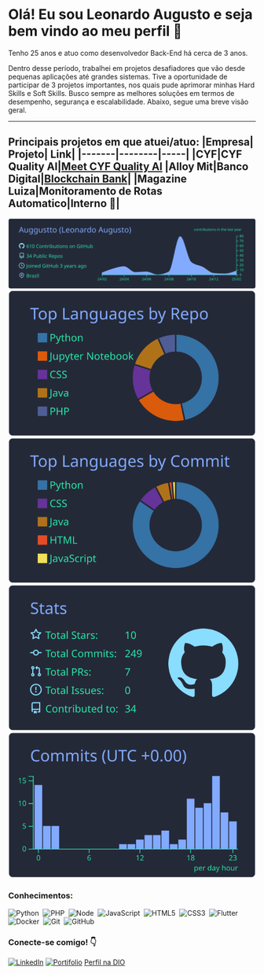 # Olá! Eu sou Leonardo Augusto e seja bem vindo ao meu perfil 🚀

Tenho 25 anos e atuo como desenvolvedor Back-End há cerca de 3 anos.

Dentro desse período, trabalhei em projetos desafiadores que vão desde pequenas aplicações até grandes sistemas. Tive a oportunidade de participar de 3 projetos importantes, nos quais pude aprimorar minhas Hard Skills e Soft Skills. Busco sempre as melhores soluções em termos de desempenho, segurança e escalabilidade. Abaixo, segue uma breve visão geral.

---
Principais projetos em que atuei/atuo:
|Empresa| Projeto| Link|
|-------|--------|-----|
|CYF|CYF Quality AI|[Meet CYF Quality AI](https://cyf.com/pt/cyf-quality-ai-2/)
|Alloy Mit|Banco Digital|[Blockchain Bank](https://www.bccb.com.br/)|
|Magazine Luiza|Monitoramento de Rotas Automatico|Interno 🚫|
---


[![](https://raw.githubusercontent.com/Auggustto/Auggustto-2/master/profile-summary-card-output/blueberry/0-profile-details.svg)](https://github.com/vn7n24fzkq/github-profile-summary-cards)
[![](https://raw.githubusercontent.com/Auggustto/Auggustto-2/master/profile-summary-card-output/blueberry/1-repos-per-language.svg)](https://github.com/vn7n24fzkq/github-profile-summary-cards) [![](https://raw.githubusercontent.com/Auggustto/Auggustto-2/master/profile-summary-card-output/blueberry/2-most-commit-language.svg)](https://github.com/vn7n24fzkq/github-profile-summary-cards)
[![](https://raw.githubusercontent.com/Auggustto/Auggustto-2/master/profile-summary-card-output/blueberry/3-stats.svg)](https://github.com/vn7n24fzkq/github-profile-summary-cards) [![](https://raw.githubusercontent.com/Auggustto/Auggustto-2/master/profile-summary-card-output/blueberry/4-productive-time.svg)](https://github.com/vn7n24fzkq/github-profile-summary-cards)


### Conhecimentos:

![Python](https://img.shields.io/badge/Python-000?style=for-the-badge&logo=python)&nbsp;
![PHP](https://img.shields.io/badge/PHP-000?style=for-the-badge&logo=PHP)&nbsp;
![Node](https://img.shields.io/badge/Node-000?style=for-the-badge&logo=Node.js)&nbsp;
![JavaScript](https://img.shields.io/badge/JavaScript-000?style=for-the-badge&logo=JavaScript)&nbsp;
![HTML5](https://img.shields.io/badge/HTML5-000?style=for-the-badge&logo=html5)&nbsp;
![CSS3](https://img.shields.io/badge/CSS3-000?style=for-the-badge&logo=css3&logoColor=264CE4)&nbsp;
![Flutter](https://img.shields.io/badge/Flutter-000?style=for-the-badge&logo=Flutter&logoColor=264CE4)&nbsp;
![Docker](https://img.shields.io/badge/-Docker-000?style=for-the-badge&logo=docker&labelColor=0D1117)&nbsp;
![Git](https://img.shields.io/badge/-Git-000?style=for-the-badge&logo=git&labelColor=0D1117)&nbsp;
![GitHub](https://img.shields.io/badge/-GitHub-000?style=for-the-badge&logo=github&labelColor=0D1117)&nbsp;

### Conecte-se comigo! 👇

[![LinkedIn](https://img.shields.io/badge/LinkedIn-000?style=for-the-badge&logo=linkedin&logoColor=0E76A8)](https://www.linkedin.com/in/leonardo-augusto-9316081b7)
[![Portifolio](https://img.shields.io/badge/Portifólio-000?style=for-the-badge&logo=&logoColor=ffff)](https://portifolio-ruby-theta-68.vercel.app/#home)
[Perfil na DIO](https://www.dio.me/users/leonardoaugusto1000)
##

<!--![](https://komarev.com/ghpvc/?username=Auggustto&label=PROFILE+VIEWS)
![](https://hit.yhype.me/github/profile?user_id=93408782)-->
